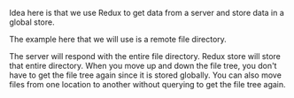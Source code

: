 Idea here is that we use Redux to get data from a server and store data in a global store.

The example here that we will use is a remote file directory.

The server will respond with the entire file directory.
Redux store will store that entire directory.
When you move up and down the file tree, you don't have to get the file tree again since it is stored globally.
You can also move files from one location to another without querying to get the file tree again.
